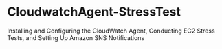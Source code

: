 # CloudwatchAgent-StressTest
Installing and Configuring the CloudWatch Agent, Conducting EC2 Stress Tests, and Setting Up Amazon SNS Notifications
